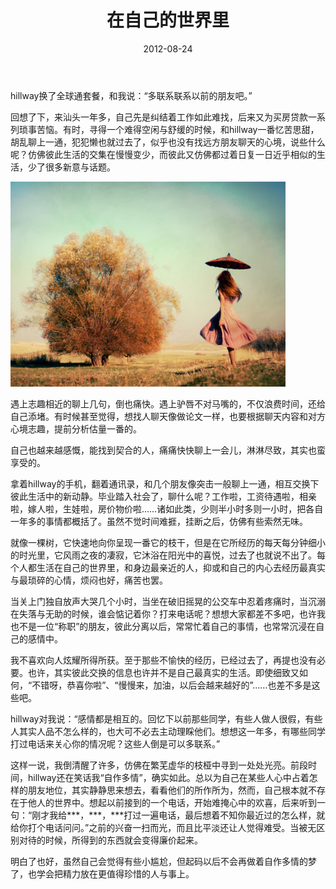 ﻿---
title: "在自己的世界里"
date: 2012-08-24
categories: 
  - "essay"
tags: 
  - "电话"
---

hillway换了全球通套餐，和我说：“多联系联系以前的朋友吧。”

回想了下，来汕头一年多，自己先是纠结着工作如此难找，后来又为买房贷款一系列琐事苦恼。有时，寻得一个难得空闲与舒缓的时候，和hillway一番忆苦思甜，胡乱聊上一通，犯犯懒也就过去了，似乎也没有找远方朋友聊天的心境，说些什么呢？仿佛彼此生活的交集在慢慢变少，而彼此又仿佛都过着日复一日近乎相似的生活，少了很多新意与话题。

![641167cfjw1dvusto3jf3j](/images/7793002786_9047dab909_z.jpg)

遇上志趣相近的聊上几句，倒也痛快。遇上驴唇不对马嘴的，不仅浪费时间，还给自己添堵。有时候甚至觉得，想找人聊天像做论文一样，也要根据聊天内容和对方心境志趣，提前分析估量一番的。

自己也越来越感慨，能找到契合的人，痛痛快快聊上一会儿，淋淋尽致，其实也蛮享受的。

拿着hillway的手机，翻着通讯录，和几个朋友像突击一般聊上一通，相互交换下彼此生活中的新动静。毕业踏入社会了，聊什么呢？工作啦，工资待遇啦，相亲啦，嫁人啦，生娃啦，房价物价啦……诸如此类，少则半小时多则一小时，把各自一年多的事情都概括了。虽然不觉时间难捱，挂断之后，仿佛有些索然无味。

就像一棵树，它快速地向你呈现一番它的枝干，但是在它所经历的每天每分钟细小的时光里，它风雨之夜的凄寂，它沐浴在阳光中的喜悦，过去了也就说不出了。每个人都生活在自己的世界里，和身边最亲近的人，抑或和自己的内心去经历最真实与最琐碎的心情，烦闷也好，痛苦也罢。

当关上门独自放声大哭几个小时，当坐在破旧摇晃的公交车中忍着疼痛时，当沉溺在失落与无助的时候，谁会惦记着你？打来电话呢？想想大家都差不多吧，也许我也不是一位“称职”的朋友，彼此分离以后，常常忙着自己的事情，也常常沉浸在自己的感情中。

我不喜欢向人炫耀所得所获。至于那些不愉快的经历，已经过去了，再提也没有必要。也许，其实彼此交换的信息也许并不是自己最真实的生活。即使细致又如何，“不错呀，恭喜你啦”、“慢慢来，加油，以后会越来越好的”……也差不多是这些吧。

hillway对我说：“感情都是相互的。回忆下以前那些同学，有些人做人很假，有些人其实人品不怎么样的，也大可不必去主动理睬他们。想想这一年多，有哪些同学打过电话来关心你的情况呢？这些人倒是可以多联系。”

这样一说，我倒清醒了许多，仿佛在繁芜虚华的枝桠中寻到一处处光亮。前段时间，hillway还在笑话我“自作多情”，确实如此。总以为自己在某些人心中占着怎样的朋友地位，其实静静思来想去，看看他们的所作所为，然而，自己根本就不存在于他人的世界中。想起以前接到的一个电话，开始难掩心中的欢喜，后来听到一句：“刚才我给\*\*\*，\*\*\*，\*\*\*打过一遍电话，最后想着不知你最近过的怎么样，就给你打个电话问问。”之前的兴奋一扫而光，而且比平淡还让人觉得难受。当被无区别对待的时候，所得到的东西就会变得廉价起来。

明白了也好，虽然自己会觉得有些小尴尬，但起码以后不会再做着自作多情的梦了，也学会把精力放在更值得珍惜的人与事上。
